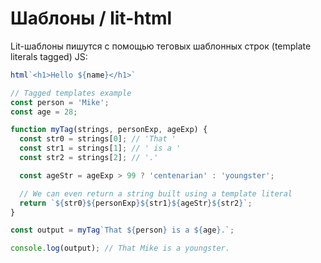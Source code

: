 # Шаблоны / lit-html

Lit-шаблоны пишутся с помощью теговых шаблонных строк (template literals tagged) JS:

```js
html`<h1>Hello ${name}</h1>`
```

```js
// Tagged templates example
const person = 'Mike';
const age = 28;

function myTag(strings, personExp, ageExp) {
  const str0 = strings[0]; // 'That '
  const str1 = strings[1]; // ' is a '
  const str2 = strings[2]; // '.'

  const ageStr = ageExp > 99 ? 'centenarian' : 'youngster';

  // We can even return a string built using a template literal
  return `${str0}${personExp}${str1}${ageStr}${str2}`;
}

const output = myTag`That ${person} is a ${age}.`;

console.log(output); // That Mike is a youngster.
```
